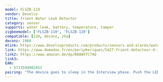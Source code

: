 ```yaml
---
model: FLSZB-110
vendor: Develco
title: frient Water Leak Detector 
category: sensor
supports: water leak, battery, temperature, tamper
zigbeemodel: ['FLSZB-110', 'FLSZB-120']
compatible: [z2m, deconz, zha]
deconz: 1960
mlink: https://www.develcoproducts.com/products/sensors-and-alarms/water-leak-detector/
link: https://www.domadoo.fr/en/peripheriques/5427-frient-detecteur-d-inondation-zigbee-30-5713594002453.html
link2: https://www.amazon.de/dp/B08WXTC74Q
link3: 
EAN:
  - 5713594002453
pairing: "The device goes to sleep in the Interview phase. Push the LED button once every second until the Interview is done and the pairing is completed."
---
```

